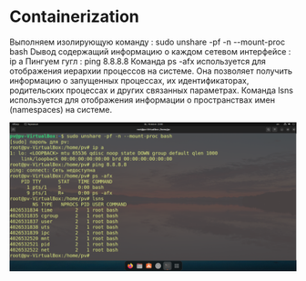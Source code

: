 # Containerization

Выполняем изолирующую команду :  sudo unshare -pf -n --mount-proc bash
Dывод содержащий информацию о каждом сетевом интерфейсе :  ip a
Пингуем гугл :   ping 8.8.8.8
Команда ps -afx используется для отображения иерархии процессов на системе. Она позволяет получить информацию о запущенных процессах, их идентификаторах,
родительских процессах и других связанных параметрах.
Команда lsns используется для отображения информации о пространствах имен (namespaces) на системе. 


![screen1](https://github.com/Anatolii76V/Containerization/blob/main/Lesson1/screen1.png)
